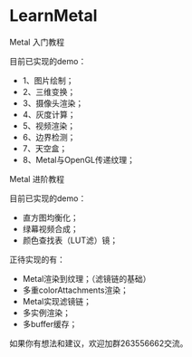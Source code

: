 # LearnMetal
Metal 入门教程 

目前已实现的demo： 

* 1、图片绘制； 
* 2、三维变换； 
* 3、摄像头渲染； 
* 4、灰度计算； 
* 5、视频渲染； 
* 6、边界检测； 
* 7、天空盒； 
* 8、Metal与OpenGL传递纹理； 


Metal 进阶教程

目前已实现的demo： 

* 直方图均衡化； 
* 绿幕视频合成；
* 颜色查找表（LUT滤）镜；

正待实现的有： 
  
 * Metal渲染到纹理；（滤镜链的基础）
 * 多重colorAttachments渲染；
 * Metal实现滤镜链；
 * 多实例渲染；
 * 多buffer缓存；

如果你有想法和建议，欢迎加群263556662交流。
